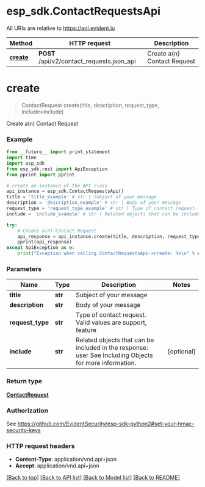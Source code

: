 # esp_sdk.ContactRequestsApi

All URIs are relative to https://api.evident.io

Method | HTTP request | Description
------------- | ------------- | -------------
[**create**](ContactRequestsApi.md#create) | **POST** /api/v2/contact_requests.json_api | Create a(n) Contact Request


# **create**
> ContactRequest create(title, description, request_type, include=include)

Create a(n) Contact Request



### Example 
```python
from __future__ import print_statement
import time
import esp_sdk
from esp_sdk.rest import ApiException
from pprint import pprint

# create an instance of the API class
api_instance = esp_sdk.ContactRequestsApi()
title = 'title_example' # str | Subject of your message
description = 'description_example' # str | Body of your message
request_type = 'request_type_example' # str | Type of contact request. Valid values are support, feature
include = 'include_example' # str | Related objects that can be included in the response:  user See Including Objects for more information. (optional)

try: 
    # Create a(n) Contact Request
    api_response = api_instance.create(title, description, request_type, include=include)
    pprint(api_response)
except ApiException as e:
    print("Exception when calling ContactRequestsApi->create: %s\n" % e)
```

### Parameters

Name | Type | Description  | Notes
------------- | ------------- | ------------- | -------------
 **title** | **str**| Subject of your message | 
 **description** | **str**| Body of your message | 
 **request_type** | **str**| Type of contact request. Valid values are support, feature | 
 **include** | **str**| Related objects that can be included in the response:  user See Including Objects for more information. | [optional] 

### Return type

[**ContactRequest**](ContactRequest.md)

### Authorization

See https://github.com/EvidentSecurity/esp-sdk-python2#set-your-hmac-security-keys

### HTTP request headers

 - **Content-Type**: application/vnd.api+json
 - **Accept**: application/vnd.api+json

[[Back to top]](#) [[Back to API list]](../README.md#documentation-for-api-endpoints) [[Back to Model list]](../README.md#documentation-for-models) [[Back to README]](../README.md)

